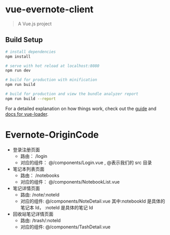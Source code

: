 # vue-evernote-client

> A Vue.js project

## Build Setup

``` bash
# install dependencies
npm install

# serve with hot reload at localhost:8080
npm run dev

# build for production with minification
npm run build

# build for production and view the bundle analyzer report
npm run build --report
```

For a detailed explanation on how things work, check out the [guide](http://vuejs-templates.github.io/webpack/) and [docs for vue-loader](http://vuejs.github.io/vue-loader).
# Evernote-OriginCode

+ 登录注册页面
  + 路由： /login
  + 对应的组件： @/components/Login.vue , @表示我们的 src 目录
+ 笔记本列表页面
  + 路由： /notebooks
  + 对应的组件： @/components/NotebookList.vue
+ 笔记详情页面
  + 路由: /note/:noteId
  + 对应的组件: @/components/NoteDetail.vue
        其中:notebookId 是具体的笔记本 Id， :noteId 是具体的笔记 Id
+ 回收站笔记详情页面
  + 路由: /trash/:noteId
  + 对应的组件: @/components/TashDetail.vue

